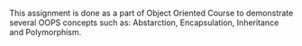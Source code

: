 This assignment is done as a part of Object Oriented Course to demonstrate several OOPS concepts such as: Abstarction, Encapsulation, Inheritance and Polymorphism.
